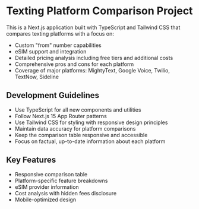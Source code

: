 <!-- Use this file to provide workspace-specific custom instructions to Copilot. For more details, visit https://code.visualstudio.com/docs/copilot/copilot-customization#_use-a-githubcopilotinstructionsmd-file -->

# Texting Platform Comparison Project

This is a Next.js application built with TypeScript and Tailwind CSS that compares texting platforms with a focus on:

- Custom "from" number capabilities
- eSIM support and integration
- Detailed pricing analysis including free tiers and additional costs
- Comprehensive pros and cons for each platform
- Coverage of major platforms: MightyText, Google Voice, Twilio, TextNow, Sideline

## Development Guidelines

- Use TypeScript for all new components and utilities
- Follow Next.js 15 App Router patterns
- Use Tailwind CSS for styling with responsive design principles
- Maintain data accuracy for platform comparisons
- Keep the comparison table responsive and accessible
- Focus on factual, up-to-date information about each platform

## Key Features

- Responsive comparison table
- Platform-specific feature breakdowns
- eSIM provider information
- Cost analysis with hidden fees disclosure
- Mobile-optimized design
